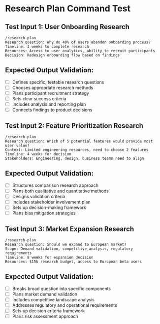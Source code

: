 # Research Plan Command Test

## Test Input 1: User Onboarding Research
```
/research-plan
Research question: Why do 40% of users abandon onboarding process?
Timeline: 3 weeks to complete research
Resources: Access to user analytics, ability to recruit participants
Decision: Redesign onboarding flow based on findings
```

## Expected Output Validation:
- [ ] Defines specific, testable research questions
- [ ] Chooses appropriate research methods
- [ ] Plans participant recruitment strategy
- [ ] Sets clear success criteria
- [ ] Includes analysis and reporting plan
- [ ] Connects findings to product decisions

## Test Input 2: Feature Prioritization Research
```
/research-plan
Research question: Which of 5 potential features would provide most user value?
Context: Limited engineering resources, need to choose 2 features
Timeline: 4 weeks for decision
Stakeholders: Engineering, design, business teams need to align
```

## Expected Output Validation:
- [ ] Structures comparison research approach
- [ ] Plans both qualitative and quantitative methods
- [ ] Designs validation criteria
- [ ] Includes stakeholder involvement plan
- [ ] Sets up decision-making framework
- [ ] Plans bias mitigation strategies

## Test Input 3: Market Expansion Research
```
/research-plan
Research question: Should we expand to European market?
Scope: Demand validation, competitive analysis, regulatory requirements
Timeline: 8 weeks for expansion decision
Resources: $15k research budget, access to European beta users
```

## Expected Output Validation:
- [ ] Breaks broad question into specific components
- [ ] Plans market demand validation
- [ ] Includes competitive landscape analysis
- [ ] Addresses regulatory and operational requirements
- [ ] Sets up decision criteria framework
- [ ] Plans risk assessment approach